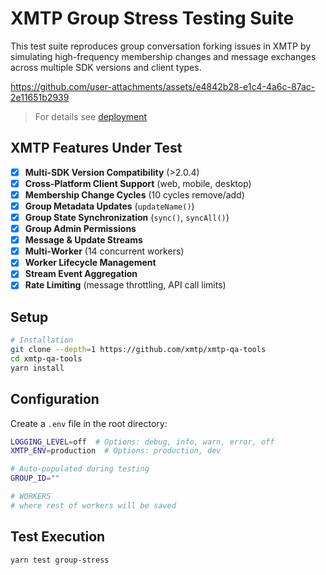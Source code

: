 # XMTP Group Stress Testing Suite

This test suite reproduces group conversation forking issues in XMTP by simulating high-frequency membership changes and message exchanges across multiple SDK versions and client types.

https://github.com/user-attachments/assets/e4842b28-e1c4-4a6c-87ac-2e11651b2939

> For details see [deployment](https://railway.com/project/cc97c743-1be5-4ca3-a41d-0109e41ca1fd/service/d92446b3-7ee4-43c9-a2ec-ceac87082970?environmentId=2d2be2e3-6f54-452c-a33c-522bcdef7792)

## XMTP Features Under Test

- [x] **Multi-SDK Version Compatibility** (>2.0.4)
- [x] **Cross-Platform Client Support** (web, mobile, desktop)
- [x] **Membership Change Cycles** (10 cycles remove/add)
- [x] **Group Metadata Updates** (`updateName()`)
- [x] **Group State Synchronization** (`sync()`, `syncAll()`)
- [x] **Group Admin Permissions**
- [x] **Message & Update Streams**
- [x] **Multi-Worker** (14 concurrent workers)
- [x] **Worker Lifecycle Management**
- [x] **Stream Event Aggregation**
- [x] **Rate Limiting** (message throttling, API call limits)

## Setup

```bash
# Installation
git clone --depth=1 https://github.com/xmtp/xmtp-qa-tools
cd xmtp-qa-tools
yarn install
```

## Configuration

Create a `.env` file in the root directory:

```bash
LOGGING_LEVEL=off  # Options: debug, info, warn, error, off
XMTP_ENV=production  # Options: production, dev

# Auto-populated during testing
GROUP_ID=""

# WORKERS
# where rest of workers will be saved
```

## Test Execution

```bash
yarn test group-stress
```
